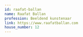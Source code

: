 ```yaml
---
id: raafat-ballan
name: Raafat Ballan
profession: Beeldend kunstenaar
link: https://www.raafatballan.com
house_number: 12
---
```

